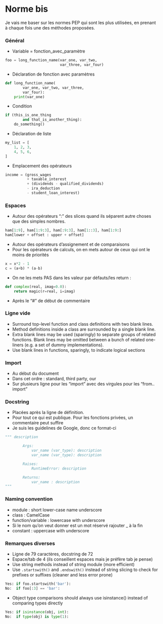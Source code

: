 # Norme bis

Je vais me baser sur les normes PEP qui sont les plus utilisées, en prenant à chaque fois une des méthodes proposées.

### Général

* Variable = fonction\_avec\_paramètre

```python
foo = long_function_name(var_one, var_two,
                         var_three, var_four)
```

* Déclaration de fonction avec paramètres

```python
def long_function_name(
        var_one, var_two, var_three,
        var_four):
    print(var_one)
```

* Condition

```python
if (this_is_one_thing
        and that_is_another_thing):
    do_something()
```

* Déclaration de liste

```python
my_list = [
    1, 2, 3,
    4, 5, 6,
]
```

* Emplacement des opérateurs

```python
income = (gross_wages
          + taxable_interest
          + (dividends - qualified_dividends)
          - ira_deduction
          - student_loan_interest)
```

### Espaces

* Autour des opérateurs “:” des slices quand ils séparent autre choses que des simples nombres.

```python
ham[1:9], ham[1:9:3], ham[:9:3], ham[1::3], ham[1:9:]
ham[lower + offset : upper + offset]
```

* Autour des opérateurs d’assignement et de comparaisons
* Pour les opérateurs de calculs, on en mets autour de ceux qui ont le moins de priorités

```python
x = x*2 - 1
c = (a+b) * (a-b)
```

* On ne les mets PAS dans les valeur par défauts/les return :

```python
def complex(real, imag=0.0):
    return magic(r=real, i=imag)
```

* Après le “\#” de début de commentaire

### Ligne vide

* Surround top-level function and class definitions with two blank lines.
* Method definitions inside a class are surrounded by a single blank line.
* Extra blank lines may be used \(sparingly\) to separate groups of related functions. Blank lines may be omitted between a bunch of related one-liners \(e.g. a set of dummy implementations\).
* Use blank lines in functions, sparingly, to indicate logical sections

### Import

* Au début du document
* Dans cet ordre : standard, third party, our
* Sur plusieurs ligne pour les “import” avec des virgules pour les “from.. import”

### Docstring

* Placées après la ligne de définition.
* Pour tout ce qui est publique. Pour les fonctions privées, un commentaire peut suffire 
* Je suis les guidelines de Google, donc ce format-ci

```python
""" description

        Args:
            var_name (var_type): description
            var_name (var_type): description

        Raises:
            RuntimeError: description

        Returns:
            var_name : description
"""
```

### Naming convention

* module : short lower-case name underscore
* class : CamelCase
* function/variable : lowercase with underscore
* Si le nom qu’on veut donner est un mot réservé rajouter \_ à la fin
* constant : uppercase with underscore

### Remarques diverses

* Ligne de 79 caractères, docstring de 72
* Espace/tab de 4 \(ils conseillent espaces mais je préfère tab je pense\)
* Use string methods instead of string module \(more efficient\)
* Use `.startswith()` and `.endswith()` instead of string slicing to check for prefixes or suffixes \(cleaner and less error prone\)

```python
Yes: if foo.startswith('bar'):
No:  if foo[:3] == 'bar':
```

* Object type comparisons should always use isinstance\(\) instead of comparing types directly

```python
Yes: if isinstance(obj, int):
No:  if type(obj) is type(1):
```
